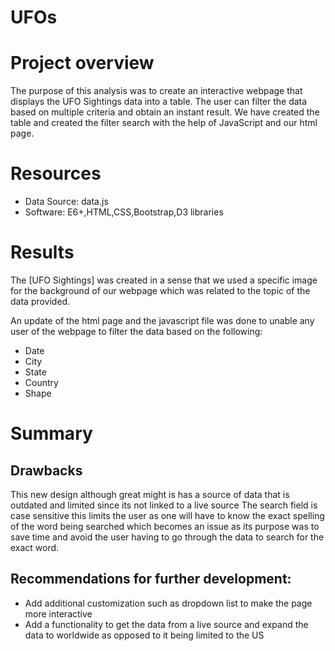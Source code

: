 # UFOs
# Project overview
The purpose of this analysis was to create an interactive webpage that displays the UFO Sightings data into a table. The user can filter the data based on multiple criteria and obtain an instant result.
We have created the table and created the filter search with the help of JavaScript and our html page.

# Resources
- Data Source: data.js
- Software: E6+,HTML,CSS,Bootstrap,D3 libraries

# Results

The [UFO Sightings] was created in a sense that we used a specific image for the background of our webpage which was related to the topic of the data provided.

An update of the html page and the javascript file was done to unable any user of the webpage to filter the data based on the following:

- Date
- City
- State
- Country
- Shape
# Summary

## Drawbacks

This new design although great might is has a source of data that is outdated and limited since its not linked to a live source
The search field is case sensitive this limits the user as one will have to know the exact spelling of the word being searched which becomes an issue as its purpose was to save time and avoid the user having to go through the data to search for the exact word.

## Recommendations for further development:

- Add additional customization such as dropdown list to make the page more interactive
- Add a functionality to get the data from a live source and expand the data to worldwide as opposed to it being limited to the US






